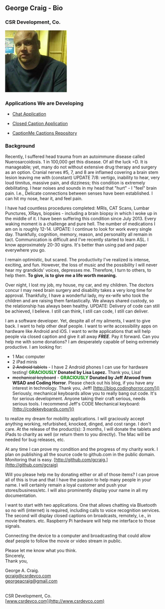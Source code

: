## George Craig - Bio
### CSR Development, Co.

![](george-craig.png)

### Applications We are Developing

- [Chat Application](ChatApplication1.png)

- [Closed Caption Application](Application2.png)

- [CaptionMe Captions Repository](CaptionMe.png)

### Background

Recently, I suffered head trauma from an autoimmune disease called Nuerosarcoidosis. 1 in 100,000 get this disease. Of all the luck =D. It is manageable; yet, many do not without extensive drug therapy and surgery as an option. Cranial nerves #5, 7, and 8 are inflamed covering a brain stem lesion leaving me with (constant) UPDATE 7/8: vertigo, inability to hear, very loud tinnitus, massive pain, and dizziness; this condition is extremely debilitating. I hear noises and sounds in my head that "hurt" - I "feel" brain pain. I.e., Delicate connections between senses have been established. I can hit my nose, hear it, and feel pain.

I have had countless procedures completed: MRIs, CAT Scans, Lumbar Punctures, XRays, biopsies - including a brain biopsy in which I woke up in the middle of it. I have been suffering this condition since July 2013. Every waking moment is a challenge and pure hell. The number of medications I am on is roughly 12-14. UPDATE: I continue to look for work every single day. Thankfully, cognition, memory, reason, and personality all remain in tact. Communication is difficult and I've recently started to learn ASL. I know approximately 20-30 signs. It's better than using pad and paper everywhere you go.

I remain optimistic, but scared. The productivity I've realized is intense, exciting, and fun. However, the loss of music and the possibility I will never hear my grandkids' voices, depresses me. Therefore, I turn to others, to help them. **To give, is to give me a life worth meaning.**

Over night, I lost my job, my house, my car, and my children. The doctors concur I may need brain surgery and disability takes a very long time for approval. Thankfully, I have a wonderful lady, my ex-wife who took the children and are raising them fantastically. We always shared custody, so the relationship has always been healthy. UPDATE: Delivery of code can still be achieved, I believe. I still can think, I still can code, I still can deliver.

I am a software developer. Yet, despite all of my ailments, I want to give back. I want to help other deaf people. I want to write accessibility apps on hardware like Android and iOS. I want to write applications that will help people via closed caption and give it all away _**FREE**_. Pay it forward. Can you help me with some donations? I am desperately capable of being extremely productive. I am looking for:

<!-- - 2 Android tablets -->
<!-- <del>2 iPad minis</del> - I can use iPad tablets/minis, but I have acquired an iPhone 4 and iPad2. I can use these for testing! -->
- 1 Mac computer
- 2 iPad minis
- <del>2 Android tablets</del> - I have 2 Android phones I can use for hardware testing! **<font color="green">GRACIOUSLY</font> Donated by Lisa Lopez.** Thank you, Lisa!
- <del>mechanical keyboard</del> - **<font color="green">GRACIOUSLY</font> Donated by Jeff Atwood from WSAD and Coding Horror**. Please check out his blog, if you have any interest in technology. Thank you, Jeff! [http://blog.codinghorror.com/]() Seriously, mechanical keyboards allow you to really bang out code. It's for serious development. Anyone taking their craft serious, needs serious tools. I recommend Jeff's CODE Mechanical keyboard: [http://codekeyboards.com/]() <br>

to realize my dream for mobility applications. I will graciously accept anything working, refurbished, knocked, dinged, and cost range. I don't care. At the release of the product(s): 3 months, I will donate the tablets and iPads to charity as well (or return them to you directly). The Mac will be needed for bug releases, etc.

At any time I can prove my condition and the progress of my charity work. I plan on publishing all the source code to github.com in the public domain. Monitoring that is easy. [http://github.com/gcraig.](http://github.com/gcraig)

Will you please help me by donating either or all of those items? I can prove all of this is true and that I have the passion to help many people in your name. I will certainly remain a loyal customer and push your stores/business/etc. I will also prominently display your name in all my documentation. 

I want to start with two applications. One that allows chatting via Bluetooth so no wifi (internet) is required, including calls to voice recognition services. The second will display closed captions on broadcasts, remotely, i.e., in movie theaters. etc. Raspberry Pi hardware will help me interface to those signals. 

Connecting the device to a computer and broadcasting that could allow deaf people to follow the movie or video stream in public.

Please let me know what you think.<br> 
Sincerely,<br>
Thank you,

George A. Craig.<br>
[gcraig@csrdevco.com](mailto:gcraig@csrdevco.com)<br>
[georgeacraig@gmail.com](mailto:georgeacraig@gmail.com)<br><br>

CSR Development, Co.<br>
[www.csrdevco.com](http://www.csrdevco.com)

